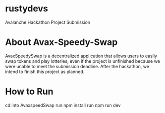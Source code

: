 # rustydevs
Avalanche Hackathon Project Submission
# About Avax-Speedy-Swap
AvaxSpeedySwap is a decentralized application that allows users to 
easily swap tokens and play lotteries, even if the project is unfinished because
we were unable to meet the submission deadline.
After the hackathon, we intend to finish this project as planned.
# How to Run
cd into AvaxspeedSwap
run npm install
run npm run dev

